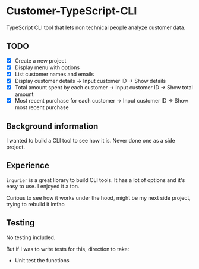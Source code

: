 # Customer-TypeScript-CLI

TypeScript CLI tool that lets non technical people analyze customer data.

## TODO

- [x] Create a new project
- [x] Display menu with options
- [x] List customer names and emails
- [x] Display customer details -> Input customer ID -> Show details
- [x] Total amount spent by each customer -> Input customer ID -> Show total amount
- [x] Most recent purchase for each customer -> Input customer ID -> Show most recent purchase

## Background information

I wanted to build a CLI tool to see how it is. Never done one as a side project.

## Experience

`inqurier` is a great library to build CLI tools. It has a lot of options and it's easy to use. I enjoyed it a ton.

Curious to see how it works under the hood, might be my next side project, trying to rebuild it lmfao

## Testing

No testing included.

But if I was to write tests for this, direction to take:

- Unit test the functions
